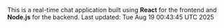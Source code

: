 This is a real-time chat application built using **React** for the frontend and **Node.js** for the backend.
Last updated: Tue Aug 19 00:43:45 UTC 2025
